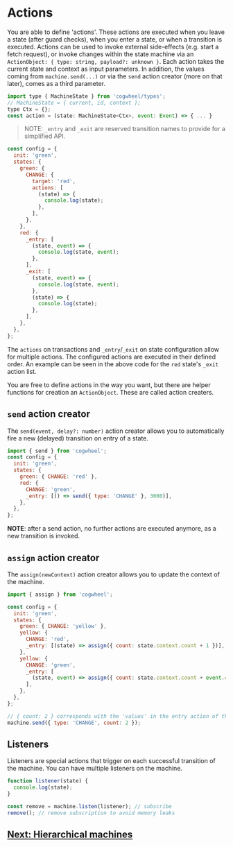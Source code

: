 # Actions

You are able to define 'actions'. These actions are executed when you leave a state (after guard checks), when you enter a state, or when a transition is executed. Actions can be used to invoke external side-effects (e.g. start a fetch request), or invoke changes within the state machine via an `ActionObject: { type: string, payload?: unknown }`. Each action takes the current state and context as input parameters. In addition, the values coming from `machine.send(...)` or via the `send` action creator (more on that later), comes as a third parameter.

```js
import type { MachineState } from 'cogwheel/types';
// MachineState = { current, id, context };
type Ctx = {};
const action = (state: MachineState<Ctx>, event: Event) => { ... }
```

> NOTE: `_entry` and `_exit` are reserved transition names to provide for a simplified API.

```js
const config = {
  init: 'green',
  states: {
    green: {
      CHANGE: {
        target: 'red',
        actions: [
          (state) => {
            console.log(state);
          },
        ],
      },
    },
    red: {
      _entry: [
        (state, event) => {
          console.log(state, event);
        },
      ],
      _exit: [
        (state, event) => {
          console.log(state, event);
        },
        (state) => {
          console.log(state);
        },
      ],
    },
  },
};
```

The `actions` on transactions and `_entry`/`_exit` on state configuration allow for multiple actions. The configured actions are executed in their defined order. An example can be seen in the above code for the `red` state's `_exit` action list.

You are free to define actions in the way you want, but there are helper functions for creation an `ActionObject`. These are called action creaters.

## `send` action creator

The `send(event, delay?: number)` action creator allows you to automatically fire a new (delayed) transition on entry of a state.

```js
import { send } from 'cogwheel';
const config = {
  init: 'green',
  states: {
    green: { CHANGE: 'red' },
    red: {
      CHANGE: 'green',
      _entry: [() => send({ type: 'CHANGE' }, 3000)],
    },
  },
};
```

**NOTE**: after a send action, no further actions are executed anymore, as a new transition is invoked.

## `assign` action creator

The `assign(newContext)` action creator allows you to update the context of the machine.

```js
import { assign } from 'cogwheel';

const config = {
  init: 'green',
  states: {
    green: { CHANGE: 'yellow' },
    yellow: {
      CHANGE: 'red',
      _entry: [(state) => assign({ count: state.context.count + 1 })],
    },
    yellow: {
      CHANGE: 'green',
      _entry: [
        (state, event) => assign({ count: state.context.count + event.count }),
      ],
    },
  },
};

// { count: 2 } corresponds with the 'values' in the entry action of the red state
machine.send({ type: 'CHANGE', count: 2 });
```

## Listeners

Listeners are special actions that trigger on each successful transition of the machine. You can have multiple listeners on the machine.

```js
function listener(state) {
  console.log(state);
}

const remove = machine.listen(listener); // subscribe
remove(); // remove subscription to avoid memory leaks
```

## [Next: Hierarchical machines](./hierarchical-machines.md)
